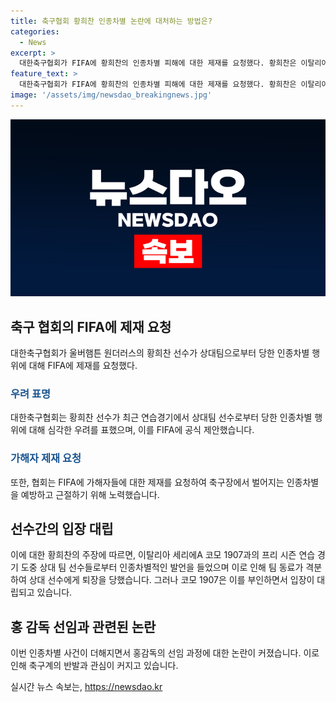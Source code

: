 ```yaml
---
title: 축구협회 황희찬 인종차별 논란에 대처하는 방법은?
categories:
  - News
excerpt: >
  대한축구협회가 FIFA에 황희찬의 인종차별 피해에 대한 제재를 요청했다. 황희찬은 이탈리아 세리에A 코모 1907과의 프리 시즌 연습 경기 도중 인종차별적인 말을 듣고, 팀 동료가 이에 격분하여 상대 선수를 향해 퇴장당했다. 울버햄튼은 UEFA에 사안을 제소하겠다 밝혔고, 협회는 홍 감독 선임으로 논란에 휩싸였다. 정부와 국회에서는 선임과정에 대한 조사와 국정감사를 촉구하고 있다.
feature_text: >
  대한축구협회가 FIFA에 황희찬의 인종차별 피해에 대한 제재를 요청했다. 황희찬은 이탈리아 세리에A 코모 1907과의 프리 시즌 연습 경기 도중 인종차별적인 말을 듣고, 팀 동료가 이에 격분하여 상대 선수를 향해 퇴장당했다. 울버햄튼은 UEFA에 사안을 제소하겠다 밝혔고, 협회는 홍 감독 선임으로 논란에 휩싸였다. 정부와 국회에서는 선임과정에 대한 조사와 국정감사를 촉구하고 있다.
image: '/assets/img/newsdao_breakingnews.jpg'
---
```


<p><img src="/assets/img/newsdao_breakingnews.jpg" alt="implanttips 속보" /></p>

<h2 data-ke-size="size26">축구 협회의 FIFA에 제재 요청</h2>

<p data-ke-size="size16">대한축구협회가 울버햄튼 원더러스의 황희찬 선수가 상대팀으로부터 당한 인종차별 행위에 대해 FIFA에 제재를 요청했다.</p>

<h3><b><span style="color: #1a5490;">우려 표명</span></b></h3>

<p data-ke-size="size16">대한축구협회는 황희찬 선수가 최근 연습경기에서 상대팀 선수로부터 당한 인종차별 행위에 대해 심각한 우려를 표했으며, 이를 FIFA에 공식 제안했습니다.</p>

<h3><b><span style="color: #1a5490;">가해자 제재 요청</span></b></h3>

<p data-ke-size="size16">또한, 협회는 FIFA에 가해자들에 대한 제재를 요청하여 축구장에서 벌어지는 인종차별을 예방하고 근절하기 위해 노력했습니다.</p>

<h2 data-ke-size="size26">선수간의 입장 대립</h2>

<p data-ke-size="size16">이에 대한 황희찬의 주장에 따르면, 이탈리아 세리에A 코모 1907과의 프리 시즌 연습 경기 도중 상대 팀 선수들로부터 인종차별적인 발언을 들었으며 이로 인해 팀 동료가 격분하여 상대 선수에게 퇴장을 당했습니다. 그러나 코모 1907은 이를 부인하면서 입장이 대립되고 있습니다.</p>

<h2 data-ke-size="size26">홍 감독 선임과 관련된 논란</h2>

<p data-ke-size="size16">이번 인종차별 사건이 더해지면서 홍감독의 선임 과정에 대한 논란이 커졌습니다. 이로 인해 축구계의 반발과 관심이 커지고 있습니다.</p>
실시간 뉴스 속보는, <a href="https://newsdao.kr" rel="dofollow">https://newsdao.kr</a>


